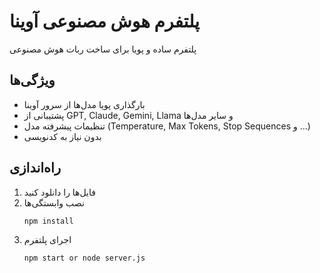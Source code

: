 # پلتفرم هوش مصنوعی آوینا

پلتفرم ساده و پویا برای ساخت ربات هوش مصنوعی

## ویژگی‌ها

- بارگذاری پویا مدل‌ها از سرور آوینا
- پشتیبانی از GPT, Claude, Gemini, Llama و سایر مدل‌ها
- تنظیمات پیشرفته مدل (Temperature, Max Tokens, Stop Sequences و ...)
- بدون نیاز به کدنویسی

## راه‌اندازی

1. فایل‌ها را دانلود کنید
2. نصب وابستگی‌ها
   ```bash
   npm install
3. اجرای پلتفرم
   ```bash
   npm start or node server.js